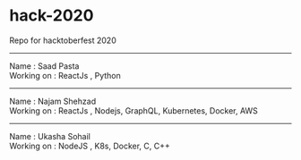 # hack-2020
Repo for hacktoberfest 2020

--------------------------------

Name : Saad Pasta </br>
Working on : ReactJs , Python 

--------------------------------

Name : Najam Shehzad </br>
Working on : ReactJs , Nodejs, GraphQL, Kubernetes, Docker, AWS

--------------------------------

Name : Ukasha Sohail </br>
Working on : NodeJS , K8s, Docker, C, C++
